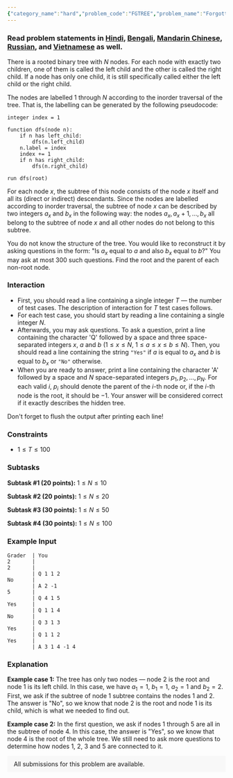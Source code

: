 ```yaml
---
{"category_name":"hard","problem_code":"FGTREE","problem_name":"Forgotten Tree 9","problemComponents":{"constraints":"","constraintsState":false,"subtasks":"","subtasksState":false,"inputFormat":"","inputFormatState":false,"outputFormat":"","outputFormatState":false,"sampleTestCases":{}},"video_editorial_url":"","languages_supported":{"0":"CPP14","1":"C","2":"JAVA","3":"PYTH 3.6","4":"PYTH","5":"PYP3","6":"CS2","7":"ADA","8":"PYPY","9":"TEXT","10":"PAS fpc","11":"NODEJS","12":"RUBY","13":"PHP","14":"GO","15":"HASK","16":"TCL","17":"PERL","18":"SCALA","19":"LUA","20":"kotlin","21":"BASH","22":"JS","23":"LISP sbcl","24":"rust","25":"PAS gpc","26":"BF","27":"CLOJ","28":"R","29":"D","30":"CAML","31":"FORT","32":"ASM","33":"swift","34":"FS","35":"WSPC","36":"LISP clisp","37":"SCM guile","38":"PERL6","39":"ERL","40":"CLPS","41":"ICK","42":"NICE","43":"PRLG","44":"ICON","45":"COB","46":"SCM chicken","47":"PIKE","48":"SCM qobi","49":"ST","50":"NEM"},"max_timelimit":3,"source_sizelimit":50000,"problem_author":"lg5293","problem_tester":null,"date_added":"9-05-2019","tags":{"0":"june19","1":"junechallenge","2":"lg5293"},"problem_difficulty_level":"Hard","best_tag":"","editorial_url":"https://discuss.codechef.com/problems/FGTREE","time":{"view_start_date":1560763800,"submit_start_date":1560763800,"visible_start_date":1560763800,"end_date":1735669800},"is_direct_submittable":false,"problemDiscussURL":"https://discuss.codechef.com/search?q=FGTREE","is_proctored":false,"visitedContests":{},"layout":"problem"}
---
```

### Read problem statements in [Hindi](https://www.codechef.com/download/translated/JUNE19/hindi/FGTREE.pdf), [Bengali](https://www.codechef.com/download/translated/JUNE19/bengali/FGTREE.pdf), [Mandarin Chinese](https://www.codechef.com/download/translated/JUNE19/mandarin/FGTREE.pdf), [Russian](https://www.codechef.com/download/translated/JUNE19/russian/FGTREE.pdf), and [Vietnamese](https://www.codechef.com/download/translated/JUNE19/vietnamese/FGTREE.pdf) as well.

There is a rooted binary tree with $N$ nodes. For each node with exactly two children, one of them is called the left child and the other is called the right child. If a node has only one child, it is still specifically called either the left child or the right child.

The nodes are labelled $1$ through $N$ according to the inorder traversal of the tree. That is, the labelling can be generated by the following pseudocode:
```
integer index = 1

function dfs(node n):
    if n has left_child:
        dfs(n.left_child)
    n.label = index
    index += 1
    if n has right_child:
        dfs(n.right_child)

run dfs(root)
```

For each node $x$, the subtree of this node consists of the node $x$ itself and all its (direct or indirect) descendants. Since the nodes are labelled according to inorder traversal, the subtree of node $x$ can be described by two integers $a_x$ and $b_x$ in the following way: the nodes $a_x, a_x+1, \ldots, b_x$ all belong to the subtree of node $x$ and all other nodes do not belong to this subtree.

You do not know the structure of the tree. You would like to reconstruct it by asking questions in the form: "Is $a_x$ equal to $a$ and also $b_x$ equal to $b$?" You may ask at most $300$ such questions. Find the root and the parent of each non-root node.

### Interaction
- First, you should read a line containing a single integer $T$ — the number of test cases. The description of interaction for $T$ test cases follows.
- For each test case, you should start by reading a line containing a single integer $N$.
- Afterwards, you may ask questions. To ask a question, print a line containing the character 'Q' followed by a space and three space-separated integers $x$, $a$ and $b$ ($1 \le x \le N$, $1 \le a \le x \le b \le N$). Then, you should read a line containing the string `"Yes"` if $a$ is equal to $a_x$ and $b$ is equal to $b_x$ or `"No"` otherwise.
- When you are ready to answer, print a line containing the character 'A' followed by a space and $N$ space-separated integers $p_1, p_2, \ldots, p_N$. For each valid $i$, $p_i$ should denote the parent of the $i$-th node or, if the $i$-th node is the root, it should be $-1$. Your answer will be considered correct if it exactly describes the hidden tree.

Don't forget to flush the output after printing each line!

### Constraints
- $1 \le T \le 100$

### Subtasks
**Subtask #1 (20 points):** $1 \le N \le 10$

**Subtask #2 (20 points):** $1 \le N \le 20$

**Subtask #3 (30 points):** $1 \le N \le 50$

**Subtask #4 (30 points):** $1 \le N \le 100$

### Example Input
```
Grader  | You
2       |
2       |
        | Q 1 1 2
No      |
        | A 2 -1
5       |
        | Q 4 1 5
Yes     |
        | Q 1 1 4
No      |
        | Q 3 1 3
Yes     |
        | Q 1 1 2
Yes     |
        | A 3 1 4 -1 4
```

### Explanation
**Example case 1:** The tree has only two nodes — node $2$ is the root and node $1$ is its left child. In this case, we have $a_1 = 1$, $b_1 = 1$, $a_2 = 1$ and $b_2 = 2$. First, we ask if the subtree of node $1$ subtree contains the nodes $1$ and $2$. The answer is "No", so we know that node $2$ is the root and node $1$ is its child, which is what we needed to find out.

**Example case 2:** In the first question, we ask if nodes $1$ through $5$ are all in the subtree of node $4$. In this case, the answer is "Yes", so we know that node $4$ is the root of the whole tree. We still need to ask more questions to determine how nodes $1$, $2$, $3$ and $5$ are connected to it.

<aside style='background: #f8f8f8;padding: 10px 15px;'><div>All submissions for this problem are available.</div></aside>